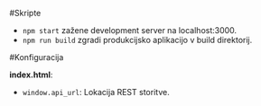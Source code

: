 #Skripte

* `npm start` zažene development server na localhost:3000.
* `npm run build` zgradi produkcijsko aplikacijo v build direktorij.

#Konfiguracija

**index.html**:
  * `window.api_url`: Lokacija REST storitve.